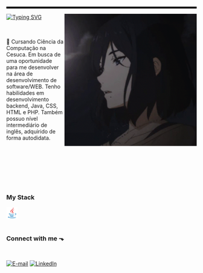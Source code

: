 <hr style="border: 2px solid black;">
 <img align="right" alt="" height="350px" src="./tenor.gif">

[![Typing SVG](https://readme-typing-svg.demolab.com?font=Fira+Code&weight=300&pause=1000&color=FFFFFF&center=true&width=435&lines=Seja+Bem+Vindo+ao+meu+perfil+👋)](https://git.io/typing-svg) 
 <br><br><br>
<p align="left">📎 Cursando Ciência da Computação na Cesuca. Em busca de uma oportunidade para me desenvolver na área de desenvolvimento de software/WEB. Tenho habilidades em desenvolvimento backend, Java, CSS, HTML e PHP. Também possuo nível intermediário de inglês, adquirido de forma autodidata.</p>
 <br><br><br><br><br><br>

          
<h3> My Stack </h3>

<div align="left">
  <img src="https://github.com/devicons/devicon/blob/master/icons/java/java-original.svg" height="30" alt="java logo"  />
<br><br>

<h3> Connect with me ⬎ </h3>  
<br>

[![E-mail](https://img.shields.io/badge/-Email-000?style=for-the-badge&logo=microsoft-outlook&logoColor=FF0000&color:FFF)](mailto:anacarolinacznj@gmail.com) [![LinkedIn](https://img.shields.io/badge/-LinkedIn-000?style=for-the-badge&logo=linkedin&logoColor=FF0000&color:FFF)](https://www.linkedin.com/in/anacarolinacznj/)











